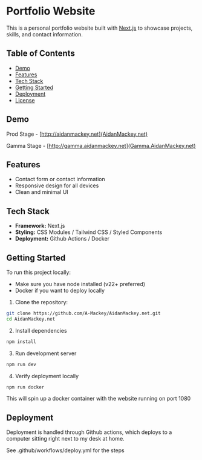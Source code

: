 # Portfolio Website

This is a personal portfolio website built with [Next.js](https://nextjs.org/) to showcase projects, skills, and contact information.

## Table of Contents

- [Demo](#demo)
- [Features](#features)
- [Tech Stack](#tech-stack)
- [Getting Started](#getting-started)
- [Deployment](#deployment)
- [License](#license)

## Demo

Prod Stage - [http://aidanmackey.net](AidanMackey.net)

Gamma Stage - [http://gamma.aidanmackey.net](Gamma.AidanMackey.net)

## Features

- Contact form or contact information
- Responsive design for all devices
- Clean and minimal UI

## Tech Stack

- **Framework:** Next.js  
- **Styling:** CSS Modules / Tailwind CSS / Styled Components  
- **Deployment:** Github Actions / Docker

## Getting Started

To run this project locally:

- Make sure you have node installed (v22+ preferred)
- Docker if you want to deploy locally

1. Clone the repository:

```bash
git clone https://github.com/A-Mackey/AidanMackey.net.git
cd AidanMackey.net
```

2. Install dependencies

```bash
npm install
```

3. Run development server
```bash
npm run dev
```

4. Verify deployment locally
```bash
npm run docker
```
This will spin up a docker container with the website running on port 1080

## Deployment

Deployment is handled through Github actions, which deploys to a computer sitting right next to my desk at home.

See .github/workflows/deploy.yml for the steps